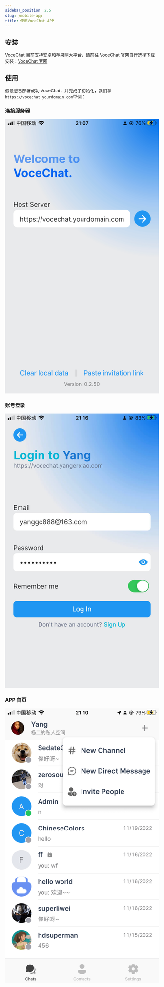 ```yaml
---
sidebar_position: 2.5
slug: /mobile-app
title: 使用VoceChat APP
---
```


## 安装

VoceChat 目前支持安卓和苹果两大平台，请前往 VoceChat 官网自行选择下载安装：[VoceChat 官网](https://voce.chat/#download)

## 使用

假设您已部署成功 VoceChat，并完成了初始化，我们拿 `https://vocechat.yourdomain.com`举例：

### 连接服务器

![连接自部署服务器](image/app.connect.png)

### 账号登录

![账号登录](image/app.login.jpg)

### APP 首页

![APP首页](image/app.home.png)
